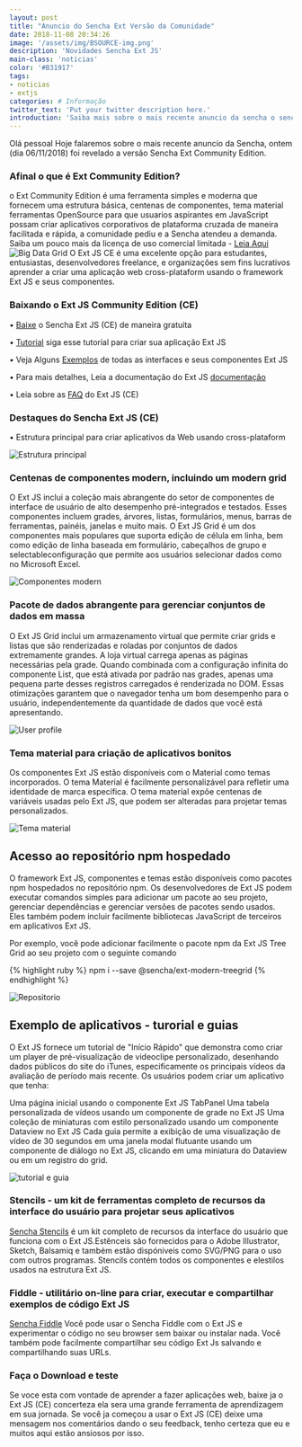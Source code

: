 ```yaml
---
layout: post
title: "Anuncio do Sencha Ext Versão da Comunidade"
date: 2018-11-08 20:34:26
image: '/assets/img/BSOURCE-img.png'
description: 'Novidades Sencha Ext JS'
main-class: 'noticias'
color: '#B31917'
tags:
- noticias
- extjs
categories: # Informação
twitter_text: 'Put your twitter description here.'
introduction: 'Saiba mais sobre o mais recente anuncio da sencha o sencha community Edition.'
---
```


Olá pessoal
Hoje falaremos sobre o mais recente anuncio da Sencha, ontem (dia 06/11/2018) foi revelado a versão Sencha Ext Community Edition.

### Afinal o que é Ext Community Edition?
o Ext Community Edition é uma ferramenta simples e moderna que fornecem uma estrutura básica, centenas de componentes, tema material ferramentas OpenSource para que usuarios aspirantes em JavaScript possam criar aplicativos corporativos de plataforma cruzada de maneira facilitada e rápida, a comunidade pediu e a Sencha atendeu a demanda. Saiba um pouco mais da licença de uso comercial limitada - <a href="https://www.sencha.com/legal/sencha-software-license-agreement/" target="_blank">Leia Aqui</a>
![Big Data Grid](https://www.sencha.com/wp-content/uploads/2018/11/image6-1024x646.png)
O Ext JS CE é uma excelente opção para estudantes, entusiastas, desenvolvedores freelance, e organizações sem fins lucrativos aprender a criar uma aplicação web cross-plataform usando o framework Ext JS e seus componentes.

### Baixando o Ext JS Community Edition (CE)

• <a href="https://www.sencha.com/products/extjs/communityedition/" target="_blank">Baixe</a> o Sencha Ext JS (CE) de maneira gratuita

• <a href="https://docs.sencha.com/extjs/6.6.0-CE/guides/quick_start/What_You_Will_Be_Coding.html" target="_blank">Tutorial</a> siga esse tutorial para criar sua aplicação Ext JS

• Veja Alguns <a href="http://examples.sencha.com/extjs/6.6.0/examples/kitchensink/?modern#all" target="_blank">Exemplos</a> de todas as interfaces e seus componentes Ext JS

• Para mais detalhes, Leia a documentação do Ext JS <a href="https://docs.sencha.com/extjs/6.6.0/modern/Ext.html" target="_blank">documentação</a>

• Leia sobre as <a href="https://www.sencha.com/products/extjs/communityedition#faq" target="_blank">FAQ</a> do Ext JS (CE)

### Destaques do Sencha Ext JS (CE)

• Estrutura principal para criar aplicativos da Web usando cross-plataform 

![Estrutura principal](https://www.sencha.com/wp-content/uploads/2018/11/image2-1024x557.png)

### Centenas de componentes modern, incluindo um modern grid 

O Ext JS inclui a coleção mais abrangente do setor de componentes de interface de usuário de alto desempenho pré-integrados e testados. Esses componentes incluem grades, árvores, listas, formulários, menus, barras de ferramentas, painéis, janelas e muito mais. O Ext JS Grid é um dos componentes mais populares que suporta edição de célula em linha, bem como edição de linha baseada em formulário, cabeçalhos de grupo e selectableconfiguração que permite aos usuários selecionar dados como no Microsoft Excel.


![Componentes modern](https://www.sencha.com/wp-content/uploads/2018/11/image1.gif)

### Pacote de dados abrangente para gerenciar conjuntos de dados em massa 

O Ext JS Grid inclui um armazenamento virtual que permite criar grids e listas que são renderizadas e roladas por conjuntos de dados extremamente grandes. A loja virtual carrega apenas as páginas necessárias pela grade. Quando combinada com a configuração infinita do componente List, que está ativada por padrão nas grades, apenas uma pequena parte desses registros carregados é renderizada no DOM. Essas otimizações garantem que o navegador tenha um bom desempenho para o usuário, independentemente da quantidade de dados que você está apresentando.

![User profile](https://www.sencha.com/wp-content/uploads/2018/11/image4.gif)

### Tema material para criação de aplicativos bonitos 

Os componentes Ext JS estão disponíveis com o Material como temas incorporados. O tema Material é facilmente personalizável para refletir uma identidade de marca específica. O tema material expõe centenas de variáveis ​​usadas pelo Ext JS, que podem ser alteradas para projetar temas personalizados.

![Tema material](https://www.sencha.com/wp-content/uploads/2018/11/image5-1024x957.png)

## Acesso ao repositório npm hospedado 

O framework Ext JS, componentes e temas estão disponíveis como pacotes npm hospedados no repositório npm. Os desenvolvedores de Ext JS podem executar comandos simples para adicionar um pacote ao seu projeto, gerenciar dependências e gerenciar versões de pacotes sendo usados. Eles também podem incluir facilmente bibliotecas JavaScript de terceiros em aplicativos Ext JS.

Por exemplo, você pode adicionar facilmente o pacote npm da Ext JS Tree Grid ao seu projeto com o seguinte comando

{% highlight ruby %}
npm i --save @sencha/ext-modern-treegrid
{% endhighlight %}

![Repositorio](https://www.sencha.com/wp-content/uploads/2018/11/image3-1024x693.png)
## Exemplo de aplicativos - turorial e guias 

O Ext JS fornece um tutorial de "Início Rápido" que demonstra como criar um player de pré-visualização de videoclipe personalizado, desenhando dados públicos do site do iTunes, especificamente os principais vídeos da avaliação de período mais recente. Os usuários podem criar um aplicativo que tenha:

Uma página inicial usando o componente Ext JS TabPanel
Uma tabela personalizada de vídeos usando um componente de grade no Ext JS
Uma coleção de miniaturas com estilo personalizado usando um componente Dataview no Ext JS
Cada guia permite a exibição de uma visualização de vídeo de 30 segundos em uma janela modal flutuante usando um componente de diálogo no Ext JS, clicando em uma miniatura do Dataview ou em um registro do grid.

![tutorial e guia](https://www.sencha.com/wp-content/uploads/2018/11/image7-1024x704.png)

### Stencils - um kit de ferramentas completo de recursos da interface do usuário para projetar seus aplicativos

<a href="https://www.sencha.com/products/extjs/communityedition/" target="_blank">Sencha Stencils</a> é um kit completo de recursos da interface do usuário que funciona com o Ext JS.Estênceis são fornecidos para o Adobe Illustrator, Sketch, Balsamiq e também estão dispóniveis como SVG/PNG para o uso com outros programas. Stencils contém todos os componentes e elestilos usados na estrutura Ext JS.

### Fiddle -  utilitário on-line para criar, executar e compartilhar exemplos de código Ext JS

<a href="https://fiddle.sencha.com/" target="_blank">Sencha Fiddle</a> Você pode usar o Sencha Fiddle com o Ext JS e experimentar o código no seu browser sem baixar ou instalar nada. Você também pode facilmente compartilhar seu código Ext Js salvando e compartilhando suas URLs.

### Faça o Download e teste 

Se voce esta com vontade de aprender a fazer aplicações web, baixe ja o Ext JS (CE) concerteza ela sera uma grande ferramenta de aprendizagem em sua jornada. Se você ja começou a usar o Ext JS (CE) deixe uma mensagem nos comentários dando o seu feedback, tenho certeza que eu e muitos aqui estão ansiosos por isso.





